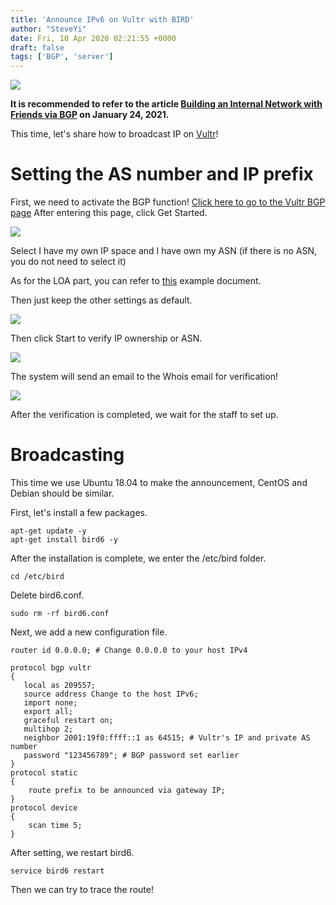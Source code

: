 ```yaml
---
title: 'Announce IPv6 on Vultr with BIRD'
author: "SteveYi"
date: Fri, 10 Apr 2020 02:21:55 +0000
draft: false
tags: ['BGP', 'server']
---
```


![](https://static-a1.steveyi.net/media/blog/2020/04/vu-00.png)

**It is recommended to refer to the article [Building an Internal Network with Friends via BGP](https://blog.steveyi.net/posts/make-internal-network-by-bgp/) on January 24, 2021.**

This time, let's share how to broadcast IP on [Vultr](https://vultr.com)!

**Setting the AS number and IP prefix**
===============

First, we need to activate the BGP function!
[Click here to go to the Vultr BGP page](https://my.vultr.com/network/#network-bgp)
After entering this page, click Get Started.

![](https://static-a1.steveyi.net/media/blog/2020/04/vu-01-1920x961.png)

Select I have my own IP space and I have own my ASN (if there is no ASN, you do not need to select it)

As for the LOA part, you can refer to [this](https://www.vultr.com/docs/example-letter-of-authorization-for-bgp-announcements/) example document.

Then just keep the other settings as default.

![](https://static-a1.steveyi.net/media/blog/2020/04/vu-02.png)

Then click Start to verify IP ownership or ASN.

![](https://static-a1.steveyi.net/media/blog/2020/04/vu-03-1920x362.png)

The system will send an email to the Whois email for verification!

![](https://static-a1.steveyi.net/media/blog/2020/04/vu-04.png)

After the verification is completed, we wait for the staff to set up.

**Broadcasting**
======

This time we use Ubuntu 18.04 to make the announcement, CentOS and Debian should be similar.

First, let's install a few packages.

```
apt-get update -y
apt-get install bird6 -y
```

After the installation is complete, we enter the /etc/bird folder.

```
cd /etc/bird
```

Delete bird6.conf.

```
sudo rm -rf bird6.conf
```

Next, we add a new configuration file.

```
router id 0.0.0.0; # Change 0.0.0.0 to your host IPv4

protocol bgp vultr
{
   local as 209557;
   source address Change to the host IPv6;
   import none;
   export all;
   graceful restart on;
   multihop 2;
   neighbor 2001:19f0:ffff::1 as 64515; # Vultr's IP and private AS number
   password "123456789"; # BGP password set earlier
}
protocol static
{
    route prefix to be announced via gateway IP;
}
protocol device 
{
    scan time 5;
}
```

After setting, we restart bird6.

```
service bird6 restart
```

Then we can try to trace the route!

